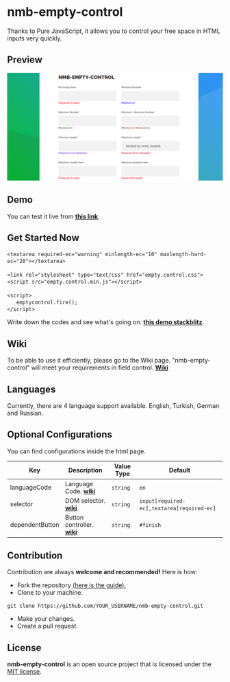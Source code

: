 # nmb-empty-control
Thanks to Pure JavaScript, it allows you to control your free space in HTML inputs very quickly.

## Preview

![nmb-empty-control-preview](https://github.com/NazimMertBilgi/nmb-empty-control/blob/master/docs/images/preview-nmb-empty-control.PNG)

## Demo
You can test it live from **[this link](https://nazimmertbilgi.github.io/nmb-empty-control/)**.

## Get Started Now
```
<textarea required-ec="warning" minlength-ec="10" maxlength-hard-ec="20"></textarea>

<link rel="stylesheet" type="text/css" href="empty.control.css">
<script src="empty.control.min.js"></script>

<script>
   emptycontrol.fire();
</script>
```
Write down the codes and see what's going on. **[this demo stackblitz](https://stackblitz.com/edit/js-rxaw3f)**.

## Wiki
To be able to use it efficiently, please go to the Wiki page. "nmb-empty-control" will meet your requirements in field control. **[Wiki](https://github.com/NazimMertBilgi/nmb-empty-control/wiki)**

## Languages
Currently, there are 4 language support available. English, Turkish, German and Russian.

## Optional Configurations
You can find configurations inside the html page.

|Key|Description|Value Type|Default|
|--|--|--|--|
|languageCode|Language Code. **[wiki](https://github.com/NazimMertBilgi/nmb-empty-control/wiki/Language-Select,-Change)**|`string`|`en`|
|selector|DOM selector. **[wiki](https://github.com/NazimMertBilgi/nmb-empty-control/wiki/Selector-Change)**|`string`|`input[required-ec],textarea[required-ec]`|
|dependentButton|Button controller. **[wiki](https://github.com/NazimMertBilgi/nmb-empty-control/wiki/Dependent-Button-Change)**|`string`|`#finish`


## Contribution
Contribution are always **welcome and recommended!** Here is how:
- Fork the repository [(here is the guide).](https://help.github.com/articles/fork-a-repo/)
- Clone to your machine.
```
git clone https://github.com/YOUR_USERNAME/nmb-empty-control.git
```
- Make your changes.
- Create a pull request.

## License
**nmb-empty-control** is an open source project that is licensed under the [MIT license](http://opensource.org/licenses/MIT).

